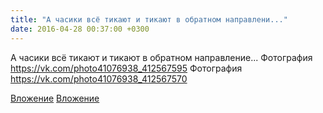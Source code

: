 ```yaml
---
title: "А часики всё тикают и тикают в обратном направлени..."
date: 2016-04-28 00:37:00 +0300
---
```


А часики всё тикают и тикают в обратном направление...
Фотография
https://vk.com/photo41076938_412567595
Фотография
https://vk.com/photo41076938_412567570

[Вложение](https://vk.com/photo41076938_412567595)
[Вложение](https://vk.com/photo41076938_412567570)
